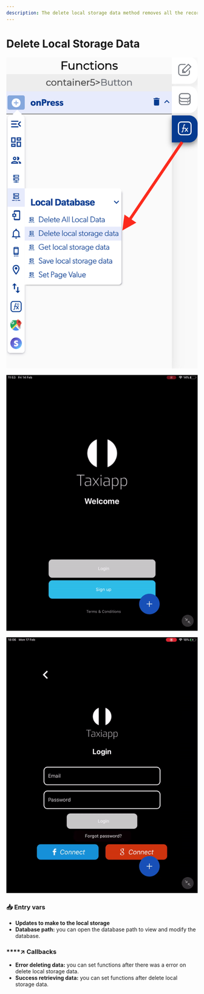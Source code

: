 ```yaml
---
description: The delete local storage data method removes all the records on the database.
---
```


# Delete Local Storage Data

![](../../../.gitbook/assets/captura-de-pantalla-2020-02-10-a-la-s-11.53.33.png)

![](../../../.gitbook/assets/ezgif.com-video-to-gif%20%286%29.gif)

![](../../../.gitbook/assets/ezgif.com-video-to-gif-1%20%283%29.gif)



### 📥 Entry vars <a id="entry-vars"></a>

* **Updates to make to the local storage**
* **Database path:** you can open the database path to view and modify the database.

### \*\*\*\*↗ **Callbacks**

* **Error deleting data:** you can set functions after there was a error on delete local storage data.
* **Success retrieving data:** you can set functions after delete local storage data.

